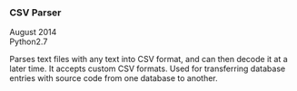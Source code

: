 <h3>CSV Parser</h3>
August 2014<br>
Python2.7

Parses text files with any text into CSV format, and can then decode it at a later time. It accepts
custom CSV formats.
Used for transferring database entries with source code from one database to another.

